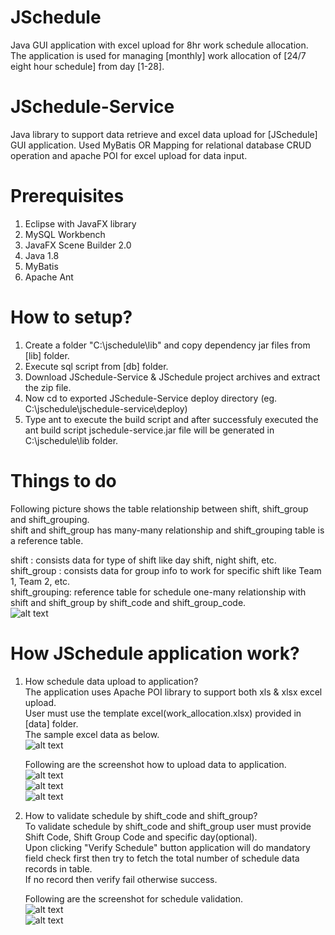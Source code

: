 # JSchedule
Java GUI application with excel upload for 8hr work schedule allocation. The application is used for managing [monthly] work allocation of [24/7 eight hour schedule] from day [1-28].

# JSchedule-Service
Java library to support data retrieve and excel data upload for [JSchedule] GUI application.
Used MyBatis OR Mapping for relational database CRUD operation and apache POI for excel upload for data input.

# Prerequisites
1. Eclipse with JavaFX library
2. MySQL Workbench
3. JavaFX Scene Builder 2.0
4. Java 1.8
5. MyBatis
6. Apache Ant

# How to setup?
1. Create a folder "C:\jschedule\lib" and copy dependency jar files from [lib] folder.
2. Execute sql script from [db] folder.
3. Download JSchedule-Service & JSchedule project archives and extract the zip file.
4. Now cd to exported JSchedule-Service deploy directory (eg. C:\jschedule\jschedule-service\deploy)
5. Type ant to execute the build script and after successfuly executed the ant build script jschedule-service.jar file will be generated in C:\jschedule\lib folder.


# Things to do
Following picture shows the table relationship between shift, shift_group and shift_grouping.</br>
shift and shift_group has many-many relationship and shift_grouping table is a reference table.

shift         : consists data for type of shift like day shift, night shift, etc.</br>
shift_group   : consists data for group info to work for specific shift like Team 1, Team 2, etc.</br>
shift_grouping: reference table for schedule one-many relationship with shift and shift_group by shift_code and shift_group_code.</br>
![alt text](https://github.com/saiaungmyatthu/JSchedule/blob/master/images/pic1.png)

# How JSchedule application work?
1. How schedule data upload to application?</br>
   The application uses Apache POI library to support both xls & xlsx excel upload.</br>
   User must use the template excel(work_allocation.xlsx) provided in [data] folder.</br>
   The sample excel data as below.</br>
   ![alt text](https://github.com/saiaungmyatthu/JSchedule/blob/master/images/sample_data.png)</br>
   
   Following are the screenshot how to upload data to application.</br>
   ![alt text](https://github.com/saiaungmyatthu/JSchedule/blob/master/images/p2.png)</br>
   ![alt text](https://github.com/saiaungmyatthu/JSchedule/blob/master/images/p3.png)</br>
   ![alt text](https://github.com/saiaungmyatthu/JSchedule/blob/master/images/p1.png)</br>
   
2. How to validate schedule by shift_code and shift_group?</br>
   To validate schedule by shift_code and shift_group user must provide Shift Code, Shift Group Code and specific day(optional).</br>
   Upon clicking "Verify Schedule" button application will do mandatory field check first then try to fetch the total number of schedule data records in table.</br>
   If no record then verify fail otherwise success.</br>
   
   Following are the screenshot for schedule validation.</br>
   ![alt text](https://github.com/saiaungmyatthu/JSchedule/blob/master/images/p5.png)</br>
   ![alt text](https://github.com/saiaungmyatthu/JSchedule/blob/master/images/p4d.png)</br>
   
